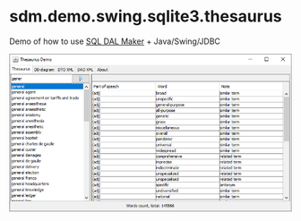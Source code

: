 # sdm.demo.swing.sqlite3.thesaurus
Demo of how to use [SQL DAL Maker](https://github.com/panedrone/sqldalmaker) + Java/Swing/JDBC

![demo-swing-1.png](demo-swing-1.png)
